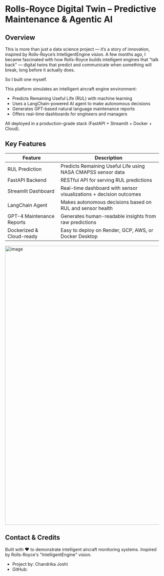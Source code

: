 # Rolls-Royce Digital Twin – Predictive Maintenance & Agentic AI
## Overview

This is more than just a data science project — it’s a story of innovation, inspired by Rolls-Royce’s IntelligentEngine vision.
A few months ago, I became fascinated with how Rolls-Royce builds intelligent engines that "talk back" — digital twins that predict and communicate when something will break, long before it actually does.

So I built one myself.

This platform simulates an intelligent aircraft engine environment:
- Predicts Remaining Useful Life (RUL) with machine learning
- Uses a LangChain-powered AI agent to make autonomous decisions
- Generates GPT-based natural language maintenance reports
- Offers real-time dashboards for engineers and managers

All deployed in a production-grade stack (FastAPI + Streamlit + Docker + Cloud).

##  Key Features

| Feature                      | Description                                                                 |
|-----------------------------|-----------------------------------------------------------------------------|
|  RUL Prediction            | Predicts Remaining Useful Life using NASA CMAPSS sensor data                |
|  FastAPI Backend           | RESTful API for serving RUL predictions                                     |
|  Streamlit Dashboard       | Real-time dashboard with sensor visualizations + decision outcomes         |
| LangChain Agent           | Makes autonomous decisions based on RUL and sensor health                   |
| GPT-4 Maintenance Reports | Generates human-readable insights from raw predictions                     |
| Dockerized & Cloud-ready  | Easy to deploy on Render, GCP, AWS, or Docker Desktop                        |


<img width="2088" height="913" alt="image" src="https://github.com/user-attachments/assets/0bc4453c-449d-487c-bb72-0b2a916849de" />




## Contact & Credits

Built with ❤️ to demonstrate intelligent aircraft monitoring systems. Inspired by Rolls-Royce's "IntelligentEngine" vision.


- Project by: Chandrika Joshi
- GitHub: 

